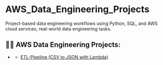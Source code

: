 # AWS_Data_Engineering_Projects
Project-based data engineering workflows using Python, SQL, and AWS cloud services, real-world data engineering tasks.

<h2>👨‍💻 AWS Data Engineering Projects:</h2>


- <b></b>
  - [ETL-Pipeline (CSV to JSON with Lambda)](https://github.com/DarrenDavy12/AWS_Data_Engineering_Projects/blob/689ba80140bc4e134fe3d93fea0fc46c718dcc5a/1.ETL-Pipeline-(CSV-to-JSON-with-Lambda).md)
